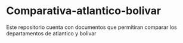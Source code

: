 # Comparativa-atlantico-bolivar
Este repositorio cuenta con documentos que permitiran comparar los departamentos de atlantico y bolivar
